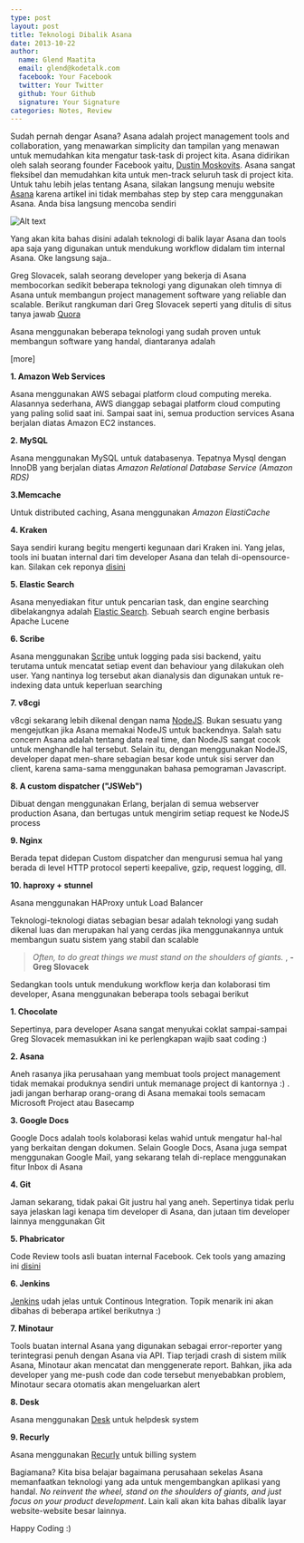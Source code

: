 ```yaml
---
type: post
layout: post
title: Teknologi Dibalik Asana
date: 2013-10-22
author:
  name: Glend Maatita
  email: glend@kodetalk.com
  facebook: Your Facebook
  twitter: Your Twitter
  github: Your Github
  signature: Your Signature
categories: Notes, Review
---
```


Sudah pernah dengar Asana? Asana adalah project management tools and collaboration, yang menawarkan simplicity dan tampilan yang menawan untuk memudahkan kita mengatur task-task di project kita. Asana didirikan oleh salah seorang founder Facebook yaitu, [Dustin Moskovits](http://en.wikipedia.org/wiki/Dustin_Moskovitz). Asana sangat fleksibel dan memudahkan kita untuk men-track seluruh task di project kita. Untuk tahu lebih jelas tentang Asana, silakan langsung menuju website [Asana](https://asana.com/) karena artikel ini tidak membahas step by step cara menggunakan Asana. Anda bisa langsung mencoba sendiri

![Alt text](/images/asana.jpg)

Yang akan kita bahas disini adalah teknologi di balik layar Asana dan tools apa saja yang digunakan untuk mendukung workflow didalam tim internal Asana. Oke langsung saja..

Greg Slovacek, salah seorang developer yang bekerja di Asana membocorkan sedikit beberapa teknologi yang digunakan oleh timnya di Asana untuk membangun project management software yang reliable dan scalable. Berikut rangkuman dari Greg Slovacek seperti yang ditulis di situs tanya jawab [Quora](http://www.quora.com/Asana/What-technologies-is-Asana-built-with)

Asana menggunakan beberapa teknologi yang sudah proven untuk membangun software yang handal, diantaranya adalah 

[more]

**1. Amazon Web Services**

Asana menggunakan AWS sebagai platform cloud computing mereka. Alasannya sederhana, AWS dianggap sebagai platform cloud computing yang paling solid saat ini. Sampai saat ini, semua production services Asana berjalan diatas Amazon EC2 instances.

**2. MySQL** 

Asana menggunakan MySQL untuk databasenya. Tepatnya Mysql dengan InnoDB yang berjalan diatas *Amazon Relational Database Service (Amazon RDS)*

**3.Memcache** 

Untuk distributed caching, Asana menggunakan *Amazon ElastiCache*

**4. Kraken**

Saya sendiri kurang begitu mengerti kegunaan dari Kraken ini. Yang jelas, tools ini buatan internal dari tim developer Asana dan telah di-opensource-kan. Silakan cek reponya [disini](https://github.com/Asana/kraken)

**5. Elastic Search**

Asana menyediakan fitur untuk pencarian task, dan engine searching dibelakangnya adalah [Elastic Search](http://www.elasticsearch.org/). Sebuah search engine berbasis Apache Lucene

**6. Scribe**

Asana menggunakan [Scribe](https://github.com/facebook/scribe) untuk logging pada sisi backend, yaitu terutama untuk mencatat setiap event dan behaviour yang dilakukan oleh user. Yang nantinya log tersebut akan dianalysis dan digunakan untuk re-indexing data untuk keperluan searching

**7. v8cgi**

v8cgi sekarang lebih dikenal dengan nama [NodeJS](http://nodejs.org/). Bukan sesuatu yang mengejutkan jika Asana memakai NodeJS untuk backendnya. Salah satu concern Asana adalah tentang data real time, dan NodeJS sangat cocok untuk menghandle hal tersebut. Selain itu, dengan menggunakan NodeJS, developer dapat men-share sebagian besar kode untuk sisi server dan client, karena sama-sama menggunakan bahasa pemograman Javascript.

**8. A custom dispatcher ("JSWeb")**

Dibuat dengan menggunakan Erlang, berjalan di semua webserver production Asana, dan bertugas untuk mengirim setiap request ke NodeJS process

**9. Nginx**

Berada tepat didepan Custom dispatcher dan mengurusi semua hal yang berada di level HTTP protocol seperti keepalive, gzip, request logging, dll.

**10. haproxy + stunnel**

Asana menggunakan HAProxy untuk Load Balancer

Teknologi-teknologi diatas sebagian besar adalah teknologi yang sudah dikenal luas dan merupakan hal yang cerdas jika menggunakannya untuk membangun suatu sistem yang stabil dan scalable

> *Often, to do great things we must stand on the shoulders of giants.* , **- Greg Slovacek**

Sedangkan tools untuk mendukung workflow kerja dan kolaborasi tim developer, Asana menggunakan beberapa tools sebagai berikut

**1. Chocolate**

Sepertinya, para developer Asana sangat menyukai coklat sampai-sampai Greg Slovacek memasukkan ini ke perlengkapan wajib saat coding :) 

**2. Asana**

Aneh rasanya jika perusahaan yang membuat tools project management tidak memakai produknya sendiri untuk memanage project di kantornya :) . jadi jangan berharap orang-orang di Asana memakai tools semacam Microsoft Project atau Basecamp

**3. Google Docs**

Google Docs adalah tools kolaborasi kelas wahid untuk mengatur hal-hal yang berkaitan dengan dokumen. Selain Google Docs, Asana juga sempat menggunakan Google Mail, yang sekarang telah di-replace menggunakan fitur Inbox di Asana

**4. Git**

Jaman sekarang, tidak pakai Git justru hal yang aneh. Sepertinya tidak perlu saya jelaskan lagi kenapa tim developer di Asana, dan jutaan tim developer lainnya menggunakan Git

**5. Phabricator**

Code Review tools asli buatan internal Facebook. Cek tools yang amazing ini [disini](http://phabricator.org/)

**6. Jenkins**

[Jenkins](http://jenkins-ci.org/) udah jelas untuk Continous Integration. Topik menarik ini akan dibahas di beberapa artikel berikutnya :)


**7. Minotaur**

Tools buatan internal Asana yang digunakan sebagai error-reporter yang terintegrasi penuh dengan Asana via API. Tiap terjadi crash di sistem milik Asana, Minotaur akan mencatat dan menggenerate report. Bahkan, jika ada developer yang me-push code dan code tersebut menyebabkan problem, Minotaur secara otomatis akan mengeluarkan alert

**8. Desk**

Asana menggunakan [Desk](http://www.desk.com/) untuk helpdesk system

**9. Recurly**

Asana menggunakan [Recurly](http://www.recurly.com/) untuk billing system

Bagiamana? Kita bisa belajar bagaimana perusahaan sekelas Asana memanfaatkan teknologi yang ada untuk mengembangkan aplikasi yang handal. *No reinvent the wheel, stand on the shoulders of giants, and just focus on your product development*. Lain kali akan kita bahas dibalik layar website-website besar lainnya.

Happy Coding :)